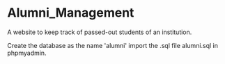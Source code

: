 # Alumni_Management
A website to keep track of passed-out  students of an institution.

Create the database as the name 'alumni'
import the .sql file alumni.sql in phpmyadmin.
